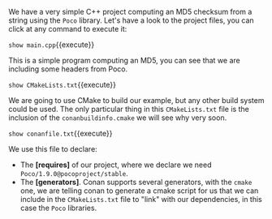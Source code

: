 We have a very simple C++ project computing an MD5 checksum from a string using the `Poco` library.
Let's have a look to the project files, you can click at any command to execute it:

`show main.cpp`{{execute}}

This is a simple program computing an MD5, you can see that we are including some headers from Poco.

`show CMakeLists.txt`{{execute}}

We are going to use CMake to build our example, but any other build system could be used.
The only particular thing in this ``CMakeLists.txt`` file is the inclusion of the ``conanbuildinfo.cmake``
we will see why very soon.


`show conanfile.txt`{{execute}}

We use this file to declare:
    
- The **[requires]** of our project, where we declare we need `Poco/1.9.0@pocoproject/stable`.
- The **[generators]**. Conan supports several generators, with the ``cmake`` one, we are telling conan
  to generate a cmake script for us that we can include in the ``CMakeLists.txt`` file to "link" with our 
  dependencies, in this case the ``Poco`` libraries.